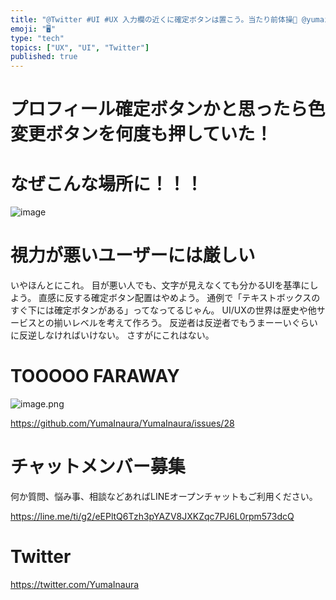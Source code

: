 ```yaml
---
title: "@Twitter #UI #UX 入力欄の近くに確定ボタンは置こう。当たり前体操🕺 @yumainaura"
emoji: "🖥"
type: "tech"
topics: ["UX", "UI", "Twitter"]
published: true
---
```


# プロフィール確定ボタンかと思ったら色変更ボタンを何度も押していた！

# なぜこんな場所に！！！


![image](https://user-images.githubusercontent.com/13635059/50533944-05097e00-0b78-11e9-84f5-dda366b751f7.png)

# 視力が悪いユーザーには厳しい

いやほんとにこれ。
目が悪い人でも、文字が見えなくても分かるUIを基準にしよう。
直感に反する確定ボタン配置はやめよう。
通例で「テキストボックスのすぐ下には確定ボタンがある」ってなってるじゃん。
UI/UXの世界は歴史や他サービスとの揃いレベルを考えて作ろう。
反逆者は反逆者でもうまーーいぐらいに反逆しなければいけない。
さすがにこれはない。

# TOOOOO FARAWAY

![image.png](https://qiita-image-store.s3.amazonaws.com/0/89618/4c7ed9e4-a592-1371-37fc-57c9e63fbbe0.png)



https://github.com/YumaInaura/YumaInaura/issues/28








<!-- Update From Qiita API -->

# チャットメンバー募集


何か質問、悩み事、相談などあればLINEオープンチャットもご利用ください。

https://line.me/ti/g2/eEPltQ6Tzh3pYAZV8JXKZqc7PJ6L0rpm573dcQ





# Twitter


https://twitter.com/YumaInaura


<!-- Update From Qiita API -->


